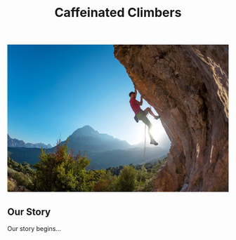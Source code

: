 <html lang="en">
<head>
  <meta charset="UTF-8">
  <meta name="viewport" content="width=device-width, initial-scale=1.0">   

  <link rel="stylesheet" href="https://cdn.jsdelivr.net/npm/bootstrap@5.3.2/dist/css/bootstrap.min.css">
</head>
<body>
  <header class="bg-dark   
 text-light p-5 text-center">
    <h1>Caffeinated Climbers</h1>
  </header>

  <section class="container mt-5">
    <div class="row">
      <div class="col-md-6">
        <img src="Rock Climbing Picture.jpg" alt="Team Image" class="img-fluid">
      </div>
      <div class="col-md-6">
        <h2>Our Story</h2>
        <p>Our story begins...</p>
      </div>
    </div>
    </section>

</body>
</html>
